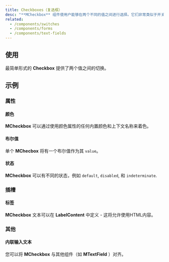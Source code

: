 ```yaml
---
title: Checkboxes（复选框）
desc: "**MCheckbox** 组件使用户能够在两个不同的值之间进行选择。它们非常类似于开关，可以用在复杂的表单和检查表中。"
related:
  - /components/switches
  - /components/forms
  - /components/text-fields
---
```


## 使用

最简单形式的 **Checkbox** 提供了两个值之间的切换。

<checkboxes-usage></checkboxes-usage>

## 示例

### 属性

#### 颜色

**MCheckbox** 可以通过使用颜色属性的任何内置颜色和上下文名称来着色。

<masa-example file="Examples.checkboxes.Color"></masa-example>

#### 布尔值

单个 **MChecbox** 将有一个布尔值作为其 `value`。

<masa-example file="Examples.checkboxes.Boolean"></masa-example>

#### 状态

**MCheckbox** 可以有不同的状态，例如 `default`, `disabled`, 和 `indeterminate`.

<masa-example file="Examples.checkboxes.States"></masa-example>

### 插槽

#### 标签

**MCheckbox** 文本可以在 **LabelContent** 中定义 - 这将允许使用HTML内容。

<masa-example file="Examples.checkboxes.LabelContent"></masa-example>

### 其他

#### 内联输入文本

您可以将 **MCheckbox** 与其他组件（如 **MTextField** ）对齐。

<masa-example file="Examples.checkboxes.InlineTextField"></masa-example>
